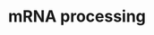 ---
annotations:
- id: PW:0001073
  parent: regulatory pathway
  type: Pathway Ontology
  value: spliceosome pathway
authors:
- Nsalomonis
- MaintBot
- Khanspers
- Ddigles
description: 'This process describes the conversion of precursor messenger RNA into
  mature messenger RNA (mRNA). The pre-mRNA molecule undergoes three main modifications.
  These modifications are 5'' capping, 3'' polyadenylation, and RNA splicing, which
  occur in the cell nucleus before the RNA is translated.  5'' Capping: Capping of
  the pre-mRNA involves the addition of 7-methylguanosine (m7G) to the 5'' end. The
  cap protects the 5'' end of the primary RNA transcript from attack by ribonucleases
  that have specificity to the 3''5'' phosphodiester bonds.  3'' Processing: The pre-mRNA
  processing at the 3'' end of the RNA molecule involves cleavage of its 3'' end and
  then the addition of about 200 adenine residues to form a poly(A) tail. As the poly(A)
  tails is synthesised, it binds multiple copies of poly(A) binding protein, which
  protects the 3''end from ribonuclease digestion.  Splicing: RNA splicing is the
  process by which introns, regions of RNA that do not code for protein, are removed
  from the pre-mRNA and the remaining exons connected to re-form a single continuous
  molecule.  Description adapted from Wikipedia: http://en.wikipedia.org/wiki/Post-transcriptional_modification'
last-edited: 2022-05-18
organisms:
- Drosophila melanogaster
redirect_from:
- /index.php/Pathway:WP142
- /instance/WP142
- /instance/WP142_rr106090
revision: r106090
schema-jsonld:
- '@context': https://schema.org/
  '@id': https://wikipathways.github.io/pathways/WP142.html
  '@type': Dataset
  creator:
    '@type': Organization
    name: WikiPathways
  description: 'This process describes the conversion of precursor messenger RNA into
    mature messenger RNA (mRNA). The pre-mRNA molecule undergoes three main modifications.
    These modifications are 5'' capping, 3'' polyadenylation, and RNA splicing, which
    occur in the cell nucleus before the RNA is translated.  5'' Capping: Capping
    of the pre-mRNA involves the addition of 7-methylguanosine (m7G) to the 5'' end.
    The cap protects the 5'' end of the primary RNA transcript from attack by ribonucleases
    that have specificity to the 3''5'' phosphodiester bonds.  3'' Processing: The
    pre-mRNA processing at the 3'' end of the RNA molecule involves cleavage of its
    3'' end and then the addition of about 200 adenine residues to form a poly(A)
    tail. As the poly(A) tails is synthesised, it binds multiple copies of poly(A)
    binding protein, which protects the 3''end from ribonuclease digestion.  Splicing:
    RNA splicing is the process by which introns, regions of RNA that do not code
    for protein, are removed from the pre-mRNA and the remaining exons connected to
    re-form a single continuous molecule.  Description adapted from Wikipedia: http://en.wikipedia.org/wiki/Post-transcriptional_modification'
  keywords:
  - ATP
  - Art8
  - B52
  - CG10354
  - CG10375
  - CG10418
  - CG10689
  - CG10754
  - CG11107
  - CG11266
  - CG11985
  - CG1249
  - CG13277
  - CG13900
  - CG16941
  - CG17540
  - CG17838
  - CG18591
  - CG1957
  - CG2807
  - CG3058
  - CG3436
  - CG3605
  - CG3689
  - CG4849
  - CG4896
  - CG5198
  - CG5970
  - CG6015
  - CG6322
  - CG6695
  - CG6841
  - CG7028
  - CG7698
  - CG7757
  - CG8241
  - CG8877
  - CG9373
  - CG9548
  - CG9742
  - CG9924
  - CLK1
  - CLK3
  - CLK4
  - CSTF2
  - Cbp80
  - Clp
  - CstF-50
  - CstF-64
  - DDX20
  - Dcr-1
  - Ddx1
  - DebB
  - Doa
  - FNBP3
  - FUSIP1
  - GMP
  - HNRPA2B1
  - HNRPA3P1
  - HNRPAB
  - HNRPC
  - HNRPD
  - HNRPH1
  - HNRPH2
  - HNRPK
  - HRMT1L2
  - Hrb87F
  - METTL3
  - NCBP2
  - NONO
  - PCBP2
  - PTBP2
  - Pabp2
  - RBMX
  - RNU2
  - Rbp1
  - Rnu6
  - RpII215
  - SC35
  - SF2
  - SF4
  - SFRS10
  - SFRS14
  - SFRS4
  - SFRS5
  - SFRS9
  - SMC1
  - SNRPB2
  - SNRPN
  - SRm160
  - SSFA1
  - SmB
  - SmD3
  - Spt5
  - Spx
  - Srp54
  - U1 snRNA
  - U2A
  - U2af50
  - U4 snRNA
  - U5 snRNA
  - aret
  - bai
  - bru-2
  - bru-3
  - caz
  - cpsf
  - heph
  - hrg
  - l(1)G0007
  - l(2)35Bd
  - mRNA-capping-enzyme
  - mle
  - noi
  - sbr
  - sm
  - snRNP69D
  - snRNP70K
  - snf
  - su(f)
  - xl6
  - yps
  license: CC0
  name: mRNA processing
seo: CreativeWork
title: mRNA processing
wpid: WP142
---
